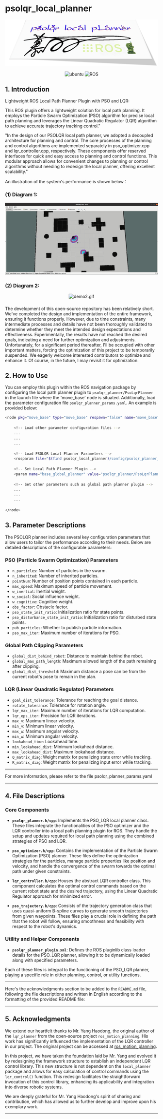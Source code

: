 # psolqr_local_planner

![psolqrLocalPLanner](assets/psolqrLocalPLanner.png)

<p align="center">
    <img width="100px" height="20px" src="https://img.shields.io/badge/Ubuntu-20.04-orange?logo=Ubuntu&Ubuntu-20.04"
        alt="ubuntu" />
    <img width="100px" height="20px" src="https://img.shields.io/badge/ROS-noetic-blue?logo=ROS&ROS=noetic" alt="ROS" />
</p>

## 1. Introduction

Lightweight ROS Local Path Planner Plugin with PSO and LQR:

This ROS plugin offers a lightweight solution for local path planning. It employs the Particle Swarm Optimization (PSO) algorithm for precise local path planning and leverages the Linear Quadratic Regulator (LQR) algorithm to achieve accurate trajectory tracking control."

"In the design of our PSOLQR local path planner, we adopted a decoupled architecture for planning and control. The core processes of the planning and control algorithms are implemented separately in pso_optimizer.cpp and lqr_controller.cpp, respectively. These components offer reserved interfaces for quick and easy access to planning and control functions. This modular approach allows for convenient changes to planning or control algorithms without needing to redesign the local planner, offering excellent scalability."

An illustration of the system's performance is shown below：


### (1) Diagram 1:

<div align="center">
  <img src="assets/psolqrPlanner.gif" alt="demo1.gif">
</div>

### (2) Diagram 2:

<div align="center">
  <img src="assets/psolqrPlanner2.gif" alt="demo2.gif">
</div>


###


The development of this open-source repository has been relatively short. We've completed the design and implementation of the entire framework, ensuring it functions properly. However, due to time constraints, many intermediate processes and details have not been thoroughly validated to determine whether they meet the intended design expectations and effectiveness. Experimentally, the results have not reached the desired goals, indicating a need for further optimization and adjustments. Unfortunately, for a significant period thereafter, I'll be occupied with other important matters, forcing the optimization of this project to be temporarily suspended. We eagerly welcome interested contributors to optimize and enhance it. Of course, in the future, I may revisit it for optimization.



## 2. How to Use


You can employ this plugin within the ROS navigation package by configuring the local path planner plugin to `psolqr_planner/PsoLqrPlanner` in the launch file where the 'move_base' node is situated. Additionally, load the parameter configuration file `psolqr_planner_params.yaml`. An example is provided below:

```bash
<node pkg="move_base" type="move_base" respawn="false" name="move_base" output="screen">

    <!-- Load other parameter configuration files -->
    ...
    ...
    ...

    <!-- Load PSOLQR Local Planner Parameters -->
    <rosparam file="$(find psolqr_local_planner)/config/psolqr_planner_params.yaml" command="load" />

    <!-- Set Local Path Planner Plugin -->
    <param name="base_global_planner" value="psolqr_planner/PsoLqrPlanner" />

    <!-- Set other parameters such as global path planner plugin -->
    ...
    ...
    ...

</node>
```

## 3. Parameter Descriptions

The PSOLQR planner includes several key configuration parameters that allow users to tailor the performance according to their needs. Below are detailed descriptions of the configurable parameters:

### PSO (Particle Swarm Optimization) Parameters

- `n_particles`: Number of particles in the swarm.
- `n_inherited`: Number of inherited particles.
- `pointNum`: Number of position points contained in each particle.
- `max_speed`: Maximum speed of particle movement.
- `w_inertial`: Inertial weight.
- `w_social`: Social influence weight.
- `w_cognitive`: Cognitive weight.
- `obs_factor`: Obstacle factor.
- `pso_state_init_ratio`: Initialization ratio for state points.
- `pso_disturbance_state_init_ratio`: Initialization ratio for disturbed state points.
- `pub_particles`: Whether to publish particle information.
- `pso_max_iter`: Maximum number of iterations for PSO.

### Global Path Clipping Parameters

- `global_dist_behind_robot`: Distance to maintain behind the robot.
- `global_max_path_length`: Maximum allowed length of the path remaining after clipping.
- `global_dist_threshold`: Maximum distance a pose can be from the current robot's pose to remain in the plan.

### LQR (Linear Quadratic Regulator) Parameters

- `goal_dist_tolerance`: Tolerance for reaching the goal distance.
- `rotate_tolerance`: Tolerance for rotation angle.
- `lqr_max_iter`: Maximum number of iterations for LQR computation.
- `lqr_eps_iter`: Precision for LQR iterations.
- `max_v`: Maximum linear velocity.
- `min_v`: Minimum linear velocity.
- `max_w`: Maximum angular velocity.
- `min_w`: Minimum angular velocity.
- `lookahead_time`: Lookahead time.
- `min_lookahead_dist`: Minimum lookahead distance.
- `max_lookahead_dist`: Maximum lookahead distance.
- `Q_matrix_diag`: Weight matrix for penalizing state error while tracking.
- `R_matrix_diag`: Weight matrix for penalizing input error while tracking.

---

For more information, please refer to the file psolqr_planner_params.yaml

---

## 4. File Descriptions

### Core Components

- **`psolqr_planner.h/cpp`**: Implements the PSO_LQR local planner class. These files integrate the functionalities of the PSO optimizer and the LQR controller into a local path planning plugin for ROS. They handle the setup and updates required for local path planning using the combined strategies of PSO and LQR.

- **`pso_optimizer.h/cpp`**: Contains the implementation of the Particle Swarm Optimization (PSO) planner. These files define the optimization strategies for the particles, manage particle properties like position and velocity, and handle the convergence of the swarm towards the optimal path under given constraints.

- **`lqr_controller.h/cpp`**: Houses the abstract LQR controller class. This component calculates the optimal control commands based on the current robot state and the desired trajectory, using the Linear Quadratic Regulator approach for minimized error.

- **`pso_trajectory.h/cpp`**: Consists of the trajectory generation class that uses quasi-uniform B-spline curves to generate smooth trajectories from given waypoints. These files play a crucial role in defining the path that the robot will follow, ensuring smoothness and feasibility with respect to the robot's dynamics.

### Utility and Helper Components

- **`psolqr_planner_plugin.xml`**: Defines the ROS pluginlib class loader details for the PSO_LQR planner, allowing it to be dynamically loaded along with specified parameters.

Each of these files is integral to the functioning of the PSO_LQR planner, playing a specific role in either planning, control, or utility functions.

--- 

Here's the acknowledgments section to be added to the `README.md` file, following the file descriptions and written in English according to the formatting of the provided README file:

---

## 5. Acknowledgments

We extend our heartfelt thanks to Mr. Yang Haodong, the original author of the `lqr_planner` from the open-source project `ros_motion_planning`. His work has significantly influenced the implementation of the LQR controller in our project. The original project can be accessed at [ros_motion_planning](https://github.com/ai-winter/ros_motion_planning).

In this project, we have taken the foundation laid by Mr. Yang and evolved it by redesigning the framework structure to establish an independent LQR control library. This new structure is not dependent on the `local_planner` package and allows for easy calculation of control commands using the `lqr_control()` function. This redesign facilitates the straightforward invocation of this control library, enhancing its applicability and integration into diverse robotic systems.

We are deeply grateful for Mr. Yang Haodong's spirit of sharing and contribution, which has allowed us to further develop and improve upon his exemplary work.

--- 





